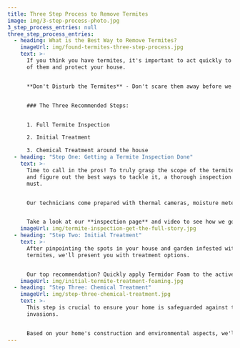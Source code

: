 ```yaml
---
title: Three Step Process to Remove Termites
image: img/3-step-process-photo.jpg
3_step_process_entries: null
three_step_process_entries:
  - heading: What is the Best Way to Remove Termites?
    imageUrl: img/found-termites-three-step-process.jpg
    text: >-
      If you think you have termites, it's important to act quickly to get rid
      of them and protect your house.


      **Don't Disturb the Termites** - Don't scare them away before we can check everything out. So, hold off on using that spray!


      ### The Three Recommended Steps:


      1. Full Termite Inspection

      2. Initial Treatment

      3. Chemical Treatment around the house
  - heading: "Step One: Getting a Termite Inspection Done"
    text: >-
      Time to call in the pros! To truly grasp the scope of the termite problem
      and figure out the best ways to tackle it, a thorough inspection is a
      must.


      Our technicians come prepared with thermal cameras, moisture meters, and a range of other high-tech tools for detection. 


      Take a look at our **inspection page** and video to see how we go about examining your home for termites.
    imageUrl: img/termite-inspection-get-the-full-story.jpg
  - heading: "Step Two: Initial Treatment"
    text: >-
      After pinpointing the spots in your house and garden infested with live
      termites, we'll present you with treatment options.


      Our top recommendation? Quickly apply Termidor Foam to the active termite areas to stop them in their tracks.
    imageUrl: img/initial-termite-treatment-foaming.jpg
  - heading: "Step Three: Chemical Treatment"
    imageUrl: img/step-three-chemical-treatment.jpg
    text: >-
      This step is crucial to ensure your home is safeguarded against termite
      invasions.


      Based on your home's construction and environmental aspects, we'll suggest the most effective termite management system. Keep in mind, termites made their way in because there wasn't anything to block them before!
---
```

